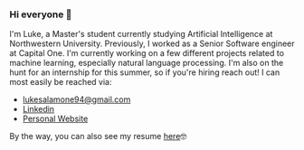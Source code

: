 ### Hi everyone 👋

I'm Luke, a Master's student currently studying Artificial Intelligence at Northwestern University. Previously, I worked as a Senior Software engineer at Capital One. I'm currently working on a few different projects related to machine learning, especially natural language processing. I'm also on the hunt for an internship for this summer, so if you're hiring reach out! I can most easily be reached via:

 - lukesalamone94@gmail.com  
 - [Linkedin](https://www.linkedin.com/in/lukesalamone/)
 - [Personal Website](https://lukesalamone.com)

By the way, you can also see my resume [here](https://lukesalamone.com/res/resume.pdf)🤓
